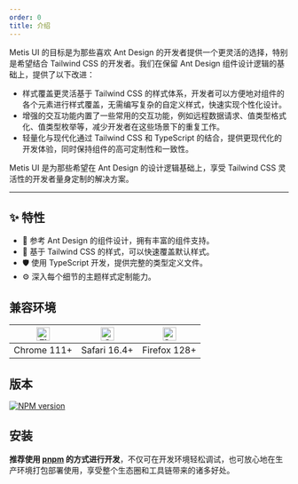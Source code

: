 ```yaml
---
order: 0
title: 介绍
---
```


Metis UI 的目标是为那些喜欢 Ant Design 的开发者提供一个更灵活的选择，特别是希望结合 Tailwind CSS 的开发者。我们在保留 Ant Design 组件设计逻辑的基础上，提供了以下改进：

- 样式覆盖更灵活基于 Tailwind CSS 的样式体系，开发者可以方便地对组件的各个元素进行样式覆盖，无需编写复杂的自定义样式，快速实现个性化设计。
- 增强的交互功能内置了一些常用的交互功能，例如远程数据请求、值类型格式化、值类型枚举等，减少开发者在这些场景下的重复工作。
- 轻量化与现代化通过 Tailwind CSS 和 TypeScript 的结合，提供更现代化的开发体验，同时保持组件的高可定制性和一致性。

Metis UI 是为那些希望在 Ant Design 的设计逻辑基础上，享受 Tailwind CSS 灵活性的开发者量身定制的解决方案。

<IntroduceIcon></IntroduceIcon>

---

## ✨ 特性

- 🌈 参考 Ant Design 的组件设计，拥有丰富的组件支持。
- 🎨 基于 Tailwind CSS 的样式，可以快速覆盖默认样式。
- 🛡 使用 TypeScript 开发，提供完整的类型定义文件。
- ⚙️ 深入每个细节的主题样式定制能力。

## 兼容环境

| [<img src="https://raw.githubusercontent.com/alrra/browser-logos/master/src/firefox/firefox_48x48.png" alt="Firefox" width="24px" height="24px" />](https://godban.github.io/browsers-support-badges/) | [<img src="https://raw.githubusercontent.com/alrra/browser-logos/master/src/chrome/chrome_48x48.png" alt="Chrome" width="24px" height="24px" />](https://godban.github.io/browsers-support-badges/) | [<img src="https://raw.githubusercontent.com/alrra/browser-logos/master/src/safari/safari_48x48.png" alt="Safari" width="24px" height="24px" />](https://godban.github.io/browsers-support-badges/) |
| --- | --- | --- |
| Chrome 111+ | Safari 16.4+ | Firefox 128+ |

## 版本

[![NPM version](https://img.shields.io/npm/v/metis-ui.svg?style=flat)](https://npmjs.org/package/metis-ui)

## 安装

**推荐使用 [pnpm](https://pnpm.io/zh/) 的方式进行开发**，不仅可在开发环境轻松调试，也可放心地在生产环境打包部署使用，享受整个生态圈和工具链带来的诸多好处。

<InstallDependencies npm='$ npm install metis-ui --save' yarn='$ yarn add metis-ui' pnpm='$ pnpm install metis-ui --save' bun='$ bun add metis-ui'></InstallDependencies>
